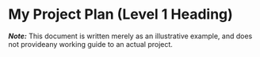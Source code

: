# My Project Plan (Level 1 Heading)  
***Note:*** This document is written merely as an illustrative example, and does not provideany working guide to an actual project.
